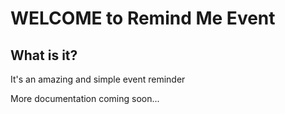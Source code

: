 WELCOME to Remind Me Event
========================

What is it?
-----------

It's an amazing and simple event reminder

More documentation coming soon...
